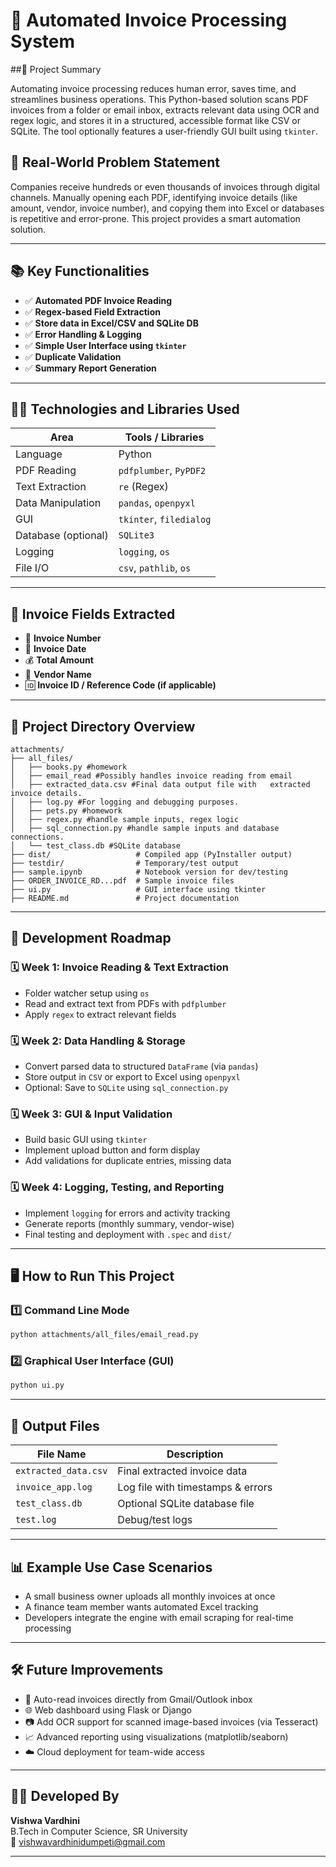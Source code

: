 

# 🧾 Automated Invoice Processing System

##🚀 Project Summary

Automating invoice processing reduces human error, saves time, and streamlines business operations. This Python-based solution scans PDF invoices from a folder or email inbox, extracts relevant data using OCR and regex logic, and stores it in a structured, accessible format like CSV or SQLite. The tool optionally features a user-friendly GUI built using `tkinter`.

 ## 💼  Real-World Problem Statement

Companies receive hundreds or even thousands of invoices through digital channels. Manually opening each PDF, identifying invoice details (like amount, vendor, invoice number), and copying them into Excel or databases is repetitive and error-prone. This project provides a smart automation solution.

---

## 📚 Key Functionalities

- ✅ **Automated PDF Invoice Reading**
- ✅ **Regex-based Field Extraction**
- ✅ **Store data in Excel/CSV and SQLite DB**
- ✅ **Error Handling & Logging**
- ✅ **Simple User Interface using `tkinter`**
- ✅ **Duplicate Validation**
- ✅ **Summary Report Generation**

---

## 🧑‍💻 Technologies and Libraries Used

| Area                  | Tools / Libraries                          |
|-----------------------|---------------------------------------------|
| Language              | Python                                      |
| PDF Reading           | `pdfplumber`, `PyPDF2`                      |
| Text Extraction       | `re` (Regex)                                |
| Data Manipulation     | `pandas`, `openpyxl`                        |
| GUI                   | `tkinter`, `filedialog`                     |
| Database (optional)   | `SQLite3`                                   |
| Logging               | `logging`, `os`                             |
| File I/O              | `csv`, `pathlib`, `os`                      |

---

## 🧾 Invoice Fields Extracted

- 📄 **Invoice Number**
- 📅 **Invoice Date**
- 💰 **Total Amount**
- 🏢 **Vendor Name**
- 🆔 **Invoice ID / Reference Code (if applicable)**

---

## 🧱 Project Directory Overview

```
attachments/
├── all_files/
│   ├── books.py #homework
│   ├── email_read #Possibly handles invoice reading from email
│   ├── extracted_data.csv #Final data output file with   extracted invoice details.
│   ├── log.py #For logging and debugging purposes.
│   ├── pets.py #homework
│   ├── regex.py #handle sample inputs, regex logic
│   ├── sql_connection.py #handle sample inputs and database connections.
│   └── test_class.db #SQLite database
├── dist/                   # Compiled app (PyInstaller output)
├── testdir/                # Temporary/test output
├── sample.ipynb            # Notebook version for dev/testing
├── ORDER_INVOICE_RD...pdf  # Sample invoice files
├── ui.py                   # GUI interface using tkinter
├── README.md               # Project documentation
```

---

## 📆 Development Roadmap

### 🗓️ Week 1: Invoice Reading & Text Extraction
- Folder watcher setup using `os`
- Read and extract text from PDFs with `pdfplumber`
- Apply `regex` to extract relevant fields

### 🗓️ Week 2: Data Handling & Storage
- Convert parsed data to structured `DataFrame` (via `pandas`)
- Store output in `CSV` or export to Excel using `openpyxl`
- Optional: Save to `SQLite` using `sql_connection.py`

### 🗓️ Week 3: GUI & Input Validation
- Build basic GUI using `tkinter`
- Implement upload button and form display
- Add validations for duplicate entries, missing data

### 🗓️ Week 4: Logging, Testing, and Reporting
- Implement `logging` for errors and activity tracking
- Generate reports (monthly summary, vendor-wise)
- Final testing and deployment with `.spec` and `dist/`

---

## 🖥️ How to Run This Project

### 1️⃣ Command Line Mode

```bash
python attachments/all_files/email_read.py
```

### 2️⃣ Graphical User Interface (GUI)

```bash
python ui.py
```

---

## 📁 Output Files

| File Name             | Description                                |
|-----------------------|--------------------------------------------|
| `extracted_data.csv`  | Final extracted invoice data               |
| `invoice_app.log`     | Log file with timestamps & errors          |
| `test_class.db`       | Optional SQLite database file              |
| `test.log`            | Debug/test logs                            |

---

## 📊 Example Use Case Scenarios

- A small business owner uploads all monthly invoices at once
- A finance team member wants automated Excel tracking
- Developers integrate the engine with email scraping for real-time processing

---

## 🛠️ Future Improvements

- 📧 Auto-read invoices directly from Gmail/Outlook inbox
- 🌐 Web dashboard using Flask or Django
- 📷 Add OCR support for scanned image-based invoices (via Tesseract)
- 📈 Advanced reporting using visualizations (matplotlib/seaborn)
- ☁️ Cloud deployment for team-wide access

---

## 👨‍💻 Developed By

**Vishwa Vardhini**  
B.Tech in Computer Science, SR University  
📧 [vishwavardhinidumpeti@gmail.com](mailto:vishwavardhinidumpeti@gmail.com)

---
